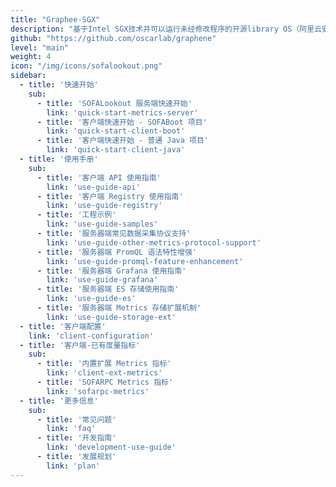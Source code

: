 ```yaml
---
title: "Graphee-SGX"
description: "基于Intel SGX技术并可以运行未经修改程序的开源library OS（阿里云安全团队合作贡献golang支持）"
github: "https://github.com/oscarlab/graphene"
level: "main"
weight: 4
icon: "/img/icons/sofalookout.png"
sidebar:
  - title: '快速开始'
    sub:
      - title: 'SOFALookout 服务端快速开始'
        link: 'quick-start-metrics-server'
      - title: '客户端快速开始 - SOFABoot 项目'
        link: 'quick-start-client-boot'
      - title: '客户端快速开始 - 普通 Java 项目'
        link: 'quick-start-client-java'
  - title: '使用手册'
    sub:
      - title: '客户端 API 使用指南'
        link: 'use-guide-api'
      - title: '客户端 Registry 使用指南'
        link: 'use-guide-registry'
      - title: '工程示例'
        link: 'use-guide-samples'
      - title: '服务器端常见数据采集协议支持'
        link: 'use-guide-other-metrics-protocol-support'
      - title: '服务器端 PromQL 语法特性增强'
        link: 'use-guide-promql-feature-enhancement'
      - title: '服务器端 Grafana 使用指南'
        link: 'use-guide-grafana'
      - title: '服务器端 ES 存储使用指南'
        link: 'use-guide-es'
      - title: '服务器端 Metrics 存储扩展机制'
        link: 'use-guide-storage-ext'
  - title: '客户端配置'
    link: 'client-configuration'
  - title: '客户端-已有度量指标'
    sub:
      - title: '内置扩展 Metrics 指标'
        link: 'client-ext-metrics'
      - title: 'SOFARPC Metrics 指标'
        link: 'sofarpc-metrics'
  - title: '更多信息'
    sub:
      - title: '常见问题'
        link: 'faq'
      - title: '开发指南'
        link: 'development-use-guide'
      - title: '发展规划'
        link: 'plan'
---
```

